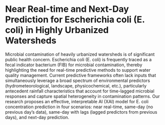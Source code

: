 # Near Real-time and Next-Day Prediction for Escherichia coli (E. coli) in Highly Urbanized Watersheds
Microbial contamination of heavily urbanized watersheds is of significant public health concern. Escherichia coli (E. coli) is frequently traced as a fecal indicator bacterium (FIB) for microbial contamination, thereby highlighting the need for real-time predictive methods to support water quality management. Current predictive frameworks often lack inputs that simultaneously leverage a broad spectrum of environmental predictors (hydrometeorological, landscape, physicochemical, etc.), particularly antecedent rainfall characteristics that account for time-lagged microbial responses and capture spatial heterogeneity in contamination patterns. Our research proposes an effective, interpretable AI (XAI) model for E. coli concentration prediction in four scenarios: near real-time, same-day (no previous day’s data), same-day with lags (lagged predictors from previous days), and next-day prediction. 
